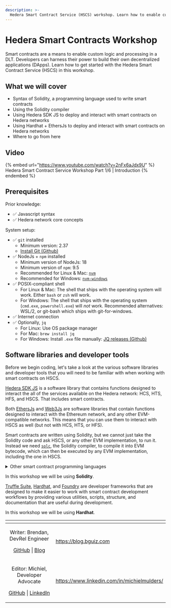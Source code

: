 ```yaml
---
description: >-
  Hedera Smart Contract Service (HSCS) workshop. Learn how to enable custom logic & processing on Hedera through smart contracts.
---
```


# Hedera Smart Contracts Workshop

Smart contracts are a means to enable custom logic and processing in a DLT. Developers can harness their power to build their own decentralized applications (DApps). Learn how to get started with the Hedera Smart Contract Service (HSCS) in this workshop.

## What we will cover

* Syntax of Solidity, a programming language used to write smart contracts
* Using the Solidity compiler
* Using Hedera SDK JS to deploy and interact with smart contracts on Hedera networks
* Using Hardhat + EthersJs to deploy and interact with smart contracts on Hedera networks
* Where to go from here

## Video

{% embed url="https://www.youtube.com/watch?v=2nFx6aJdx9U" %}
Hedera Smart Contract Service Workshop Part 1/6 | Introduction
{% endembed %}

## Prerequisites

Prior knowledge:

* ✅ Javascript syntax
* ✅ Hedera network core concepts

System setup:

* ✅ `git` installed
  * Minimum version: 2.37
  * [Install Git (Github)](https://github.com/git-guides/install-git)
* ✅ NodeJs + `npm` installed
  * Minimum version of NodeJs: 18
  * Minimum version of `npm`: 9.5
  * Recommended for Linux & Mac: [`nvm`](https://github.com/nvm-sh/nvm)
  * Recommended for Windows: [`nvm-windows`](https://github.com/coreybutler/nvm-windows)
* ✅ POSIX-compliant shell
  * For Linux & Mac: The shell that ships with the operating system will work. Either `bash` or `zsh` will work.
  * For Windows: The shell that ships with the operating system (`cmd.exe`, `powershell.exe`) will _not_ work. Recommended alternatives: WSL/2, or git-bash which ships with git-for-windows.
* ✅ Internet connection
* ✅ Optionally, `jq`
  * For Linux: Use OS package manager
  * For Mac: `brew install jq`
  * For Windows: Install `.exe` file manually: [JQ releases (Github)](https://github.com/jqlang/jq/releases)

## Software libraries and developer tools

Before we begin coding, let's take a look at the various software libraries and developer tools that you will need to be familiar with when working with smart contracts on HSCS.

[Hedera SDK JS](https://github.com/hashgraph/hedera-sdk-js) is a software library that contains functions designed to interact the all of the services available on the Hedera network: HCS, HTS, HFS, and HSCS. That includes smart contracts.

Both [EthersJs](https://docs.ethers.org/v5/) and [Web3Js](https://web3js.readthedocs.io/en/v1.10.0/) are software libraries that contain functions designed to interact with the Ethereum network, and any other EVM-compatible networks. This means that you can use them to interact with HSCS as well (but not with HCS, HTS, or HFS).

Smart contracts are written using Solidity, but we cannot just take the Solidity code and ask HSCS, or any other EVM implementation, to run it. Instead we need [`solc`](https://docs.soliditylang.org/en/v0.8.19/), the Solidity compiler, to compile it into EVM bytecode, which can then be executed by any EVM implementation, including the one in HSCS.

<details>

<summary>Other smart contract programming languages</summary>

Solidity is not the only game in town. You can actually write smart contracts in any language, as long as it can compile to EVM bytecode. The most popular alternative smart contract programming language is [Vyper](https://docs.vyperlang.org/en/stable/).

</details>

In this workshop we will be using **Solidity**.

[Truffle Suite](https://trufflesuite.com/), [Hardhat](https://hardhat.org/), and [Foundry](https://getfoundry.sh/) are developer frameworks that are designed to make it easier to work with smart contract development workflows by providing various utilities, scripts, structure, and documentation that are useful during development.

In this workshop we will be using **Hardhat**.

<table data-card-size="large" data-view="cards"><thead><tr><th align="center"></th><th data-hidden data-card-target data-type="content-ref"></th></tr></thead><tbody><tr><td align="center"><p>Writer: Brendan, DevRel Engineer</p><p><a href="https://github.com/bguiz">GitHub</a> | <a href="https://blog.bguiz.com">Blog</a></p></td><td><a href="https://blog.bguiz.com">https://blog.bguiz.com</a></td></tr><tr><td align="center"><p>Editor: Michiel, Developer Advocate</p><p><a href="https://github.com/michielmulders">GitHub</a> | <a href="https://www.linkedin.com/in/michielmulders/">LinkedIn</a></p></td><td><a href="https://www.linkedin.com/in/michielmulders/">https://www.linkedin.com/in/michielmulders/</a></td></tr></tbody></table>
